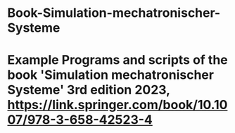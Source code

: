 # Book-Simulation-mechatronischer-Systeme
# Example Programs and scripts of the book 'Simulation mechatronischer Systeme' 3rd edition 2023, https://link.springer.com/book/10.1007/978-3-658-42523-4
